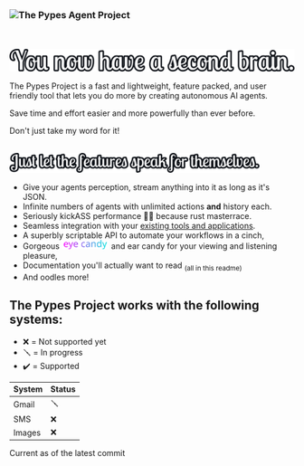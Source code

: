 <br>

### ![The Pypes Agent Project](documentation/readme-assets/banner.png)

<br>

<br>

<img src="documentation/readme-assets/ProductivityTools.png" alt="The ai agent platform for everyone" />

<br>

The Pypes Project is a fast and lightweight, feature packed, and user friendly tool that lets you do more by creating autonomous AI agents.

Save time and effort easier and more powerfully than ever before.

Don't just take my word for it!

<br>

<img src="documentation/readme-assets/Features.png" alt="Just let the features speak for themselves." height=35px>

- Give your agents perception, stream anything into it as long as it's JSON.
- Infinite numbers of agents with unlimited actions **and** history each.
- Seriously kickASS performance 🥾🤯 because rust masterrace.
- Seamless integration with your [existing tools and applications](#the-pypes-project-works-with-the-following-systems).
- A superbly scriptable API to automate your workflows in a cinch, 
- Gorgeous <img src="documentation/readme-assets/eyecandy.svg" height="16px" alt="eye candy"/> and ear candy for your viewing and listening pleasure,
- Documentation you'll actually want to read <sub>(all in this readme)</sub>
- And oodles more!

## The Pypes Project works with the following systems:
- :x: = Not supported yet
- :screwdriver: = In progress
- :heavy_check_mark: = Supported
 
| System | Status           |
|--------|------------------|
|Gmail   |:screwdriver:     |
|SMS     |:x:               |
|Images  |:x:               |

Current as of the latest commit
